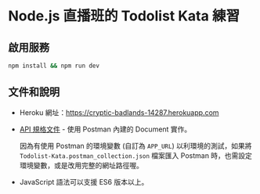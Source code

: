 # Node.js 直播班的 Todolist Kata 練習

## 啟用服務

```bash
npm install && npm run dev
```

## 文件和說明

- Heroku 網址：https://cryptic-badlands-14287.herokuapp.com
- [API 規格文件](https://documenter.getpostman.com/view/5704810/UVkpPFiu) - 使用 Postman 內建的 Document 實作。

  因為有使用 Postman 的環境變數 (自訂為 `APP_URL`) 以利環境的測試，如果將 `Todolist-Kata.postman_collection.json` 檔案匯入 Postman 時，也需設定環境變數，或是改用完整的網址路徑喔。

- JavaScript 語法可以支援 ES6 版本以上。
